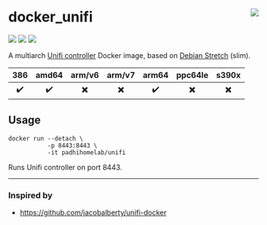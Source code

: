 # docker_unifi <a href='https://github.com/padhi-homelab/docker_unifi/actions?query=workflow%3A%22Docker+CI+Release%22'><img align='right' src='https://img.shields.io/github/workflow/status/padhi-homelab/docker_unifi/Docker%20CI%20Release?logo=github&logoWidth=24&style=flat-square'></img></a>

<a href='https://microbadger.com/images/padhihomelab/unifi'><img src='https://img.shields.io/microbadger/layers/padhihomelab/unifi/latest?logo=docker&logoWidth=24&style=for-the-badge'></img></a>
<a href='https://hub.docker.com/r/padhihomelab/unifi'><img src='https://img.shields.io/docker/image-size/padhihomelab/unifi/latest?label=size%20%5Blatest%5D&logo=docker&logoWidth=24&style=for-the-badge'></img></a>
<a href='https://hub.docker.com/r/padhihomelab/unifi'><img src='https://img.shields.io/docker/image-size/padhihomelab/unifi/testing?label=size%20%5Btesting%5D&logo=docker&logoWidth=24&style=for-the-badge'></img></a>

A multiarch [Unifi controller] Docker image, based on [Debian Stretch] (slim).

|        386         |       amd64        |          arm/v6          |          arm/v7          |       arm64        |         ppc64le          |          s390x           |
| :----------------: | :----------------: | :----------------------: | :----------------------: | :----------------: | :----------------------: | :----------------------: |
| :heavy_check_mark: | :heavy_check_mark: | :heavy_multiplication_x: | :heavy_multiplication_x: | :heavy_check_mark: | :heavy_multiplication_x: | :heavy_multiplication_x: |


## Usage

```
docker run --detach \
           -p 8443:8443 \
           -it padhihomelab/unifi
```

Runs Unifi controller on port 8443.

_<More details to be added soon>_

---

### Inspired by
  - https://github.com/jacobalberty/unifi-docker



[Debian Stretch]:   https://wiki.debian.org/DebianStretch
[gosu]:             https://github.com/tianon/gosu/
[MongoDB]:          https://www.mongodb.com/
[Unifi controller]: https://www.ui.com/download/unifi/

[thread]:           https://community.ui.com/questions/UniFi-Analytics-cannot-be-disabled-whatsoever/300f6fed-118e-4cd9-9a47-d399c53483f9?page=10